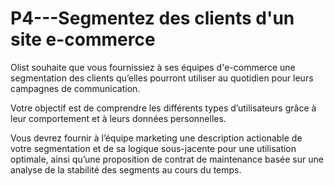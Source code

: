 # P4---Segmentez des clients d'un site e-commerce

Olist souhaite que vous fournissiez à ses équipes d'e-commerce une segmentation des clients 
qu’elles pourront utiliser au quotidien pour leurs campagnes de communication.

Votre objectif est de comprendre les différents types d’utilisateurs grâce à leur comportement 
et à leurs données personnelles.

Vous devrez fournir à l’équipe marketing une description actionable de votre segmentation 
et de sa logique sous-jacente pour une utilisation optimale, ainsi qu’une proposition de 
contrat de maintenance basée sur une analyse de la stabilité des segments au cours du temps.